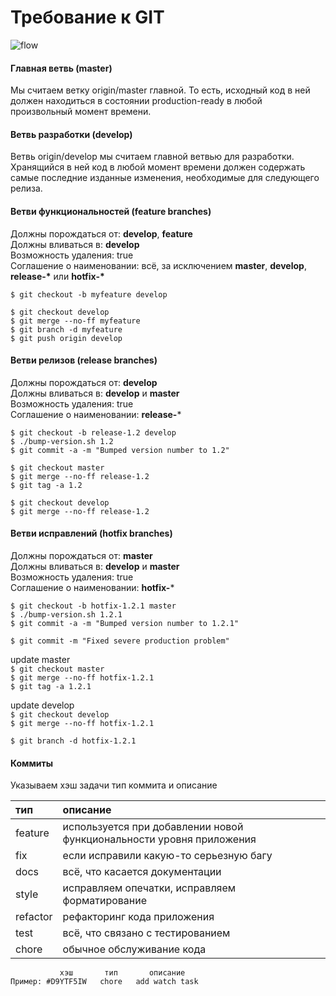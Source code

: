# Требование к GIT
![flow](https://wac-cdn.atlassian.com/dam/jcr:61ccc620-5249-4338-be66-94d563f2843c/05%20(2).svg)

#### Главная ветвь (master)
Мы считаем ветку origin/master главной. То есть, исходный код в ней должен находиться в состоянии production-ready в любой произвольный момент времени.

#### Ветвь разработки (develop)
Ветвь origin/develop мы считаем главной ветвью для разработки. Хранящийся в ней код в любой момент времени должен содержать самые последние изданные изменения, необходимые для следующего релиза.

#### Ветви функциональностей (feature branches)
Должны порождаться от: **develop**, **feature**  
Должны вливаться в: **develop**  
Возможность удаления: true  
Соглашение о наименовании: всё, за исключением **master**, **develop**, **release-\*** или **hotfix-\***

`$ git checkout -b myfeature develop`

`$ git checkout develop`  
`$ git merge --no-ff myfeature`  
`$ git branch -d myfeature`  
`$ git push origin develop`  

#### Ветви релизов (release branches)
Должны порождаться от: **develop**  
Должны вливаться в: **develop** и **master**  
Возможность удаления: true  
Соглашение о наименовании: **release-***

`$ git checkout -b release-1.2 develop`  
`$ ./bump-version.sh 1.2`  
`$ git commit -a -m "Bumped version number to 1.2"`  

`$ git checkout master`  
`$ git merge --no-ff release-1.2`  
`$ git tag -a 1.2`

`$ git checkout develop`  
`$ git merge --no-ff release-1.2`

#### Ветви исправлений (hotfix branches)
Должны порождаться от: **master**  
Должны вливаться в: **develop** и **master**  
Возможность удаления: true  
Соглашение о наименовании: **hotfix-***

`$ git checkout -b hotfix-1.2.1 master`  
`$ ./bump-version.sh 1.2.1`  
`$ git commit -a -m "Bumped version number to 1.2.1"`  

`$ git commit -m "Fixed severe production problem"`  

update master  
`$ git checkout master`  
`$ git merge --no-ff hotfix-1.2.1`  
`$ git tag -a 1.2.1`  

update develop  
`$ git checkout develop`  
`$ git merge --no-ff hotfix-1.2.1`  

`$ git branch -d hotfix-1.2.1`  

#### Коммиты
Указываем хэш задачи тип коммита и описание

| тип  | описание |
| :--- | :--- |  
| feature  | используется при добавлении новой функциональности уровня приложения |  
| fix      | если исправили какую-то серьезную багу |  
| docs     | всё, что касается документации |  
| style    | исправляем опечатки, исправляем форматирование |  
| refactor | рефакторинг кода приложения |  
| test     | всё, что связано с тестированием |  
| chore    | обычное обслуживание кода |  

```
           хэш       тип       описание
Пример: #D9YTF5IW   chore   add watch task
```